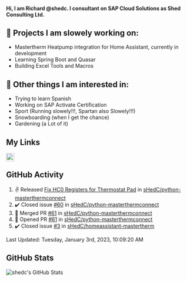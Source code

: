 #### Hi, I am Richard @shedc. I consultant on SAP Cloud Solutions as Shed Consulting Ltd.

## 👋 Projects I am slowely working on:
- Mastertherm Heatpump integration for Home Assistant, currently in development
- Learning Spring Boot and Quasar
- Building Excel Tools and Macros

## 👀 Other things I am interested in:
- Trying to learn Spanish
- Working on SAP Activate Certification
- Sport (Running slowely!!!, Spartan also Slowely!!!)
- Snowboarding (when I get the chance)
- Gardening (a Lot of it)

## My Links
[<img align="left" alt="shedc | LinkedIn" width="22px" src="https://cdn.jsdelivr.net/npm/simple-icons@v3/icons/linkedin.svg" />][linkedin]

<br/>

## GitHub Activity
<!--RECENT_ACTIVITY:start-->
1. ✌️ Released [Fix HC0 Registers for Thermostat Pad](https://github.com/sHedC/python-masterthermconnect/releases/tag/1.1.1) in [sHedC/python-masterthermconnect](https://github.com/sHedC/python-masterthermconnect)
2. ✔️ Closed issue [#60](https://github.com/sHedC/python-masterthermconnect/issues/60) in [sHedC/python-masterthermconnect](https://github.com/sHedC/python-masterthermconnect)
3. 🎉 Merged PR [#61](https://github.com/sHedC/python-masterthermconnect/pull/61) in [sHedC/python-masterthermconnect](https://github.com/sHedC/python-masterthermconnect)
4. 💪 Opened PR [#61](https://github.com/sHedC/python-masterthermconnect/pull/61) in [sHedC/python-masterthermconnect](https://github.com/sHedC/python-masterthermconnect)
5. ✔️ Closed issue [#3](https://github.com/sHedC/homeassistant-mastertherm/issues/3) in [sHedC/homeassistant-mastertherm](https://github.com/sHedC/homeassistant-mastertherm)
<!--RECENT_ACTIVITY:end-->
<!--RECENT_ACTIVITY:last_update-->
Last Updated: Tuesday, January 3rd, 2023, 10:09:20 AM
<!--RECENT_ACTIVITY:last_update_end-->

## GitHub Stats
<img align="left" alt="shedc's GitHub Stats" src="https://github-readme-stats.vercel.app/api?username=shedc&show_icons=true&hide_title=true" />

[linkedin]: https://www.linkedin.com/in/richard-holmes-3314251/
